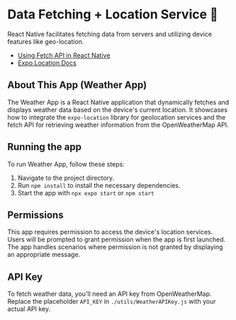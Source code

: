# Data Fetching + Location Service 📍

React Native facilitates fetching data from servers and utilizing device features like geo-location.

- [Using Fetch API in React Native](https://reactnative.dev/docs/network#using-fetch)
- [Expo Location Docs](https://docs.expo.dev/versions/latest/sdk/location/)

## About This App (Weather App)

The Weather App is a React Native application that dynamically fetches and displays weather data based on the device's current location. It showcases how to integrate the `expo-location` library for geolocation services and the fetch API for retrieving weather information from the OpenWeatherMap API.

## Running the app

To run Weather App, follow these steps:

1. Navigate to the project directory.
1. Run `npm install` to install the necessary dependencies.
1. Start the app with `npx expo start` or `npm start`

## Permissions

This app requires permission to access the device's location services. Users will be prompted to grant permission when the app is first launched. The app handles scenarios where permission is not granted by displaying an appropriate message.

## API Key

To fetch weather data, you'll need an API key from OpenWeatherMap. Replace the placeholder `API_KEY` in `./utils/WeatherAPIKey.js` with your actual API key.
